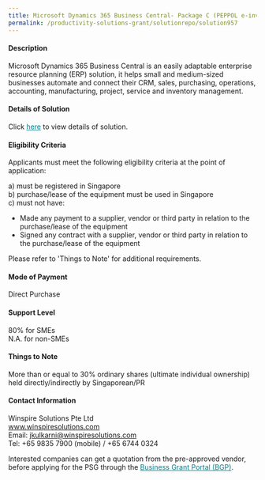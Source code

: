 ```yaml
---
title: Microsoft Dynamics 365 Business Central- Package C (PEPPOL e-invoicing-7 Subscription Licence)
permalink: /productivity-solutions-grant/solutionrepo/solution957
---
```


#### Description

Microsoft Dynamics 365 Business Central is an easily adaptable enterprise resource planning (ERP) solution, it helps small and medium-sized businesses automate and connect their CRM, sales, purchasing, operations, accounting, manufacturing, project, service and inventory management.

#### Details of Solution

Click <a href='https://gb-assist-staging.netlify.app/images/psg/Winspire_ERP_Annex_3_Part_3.pdf' style='color:#037e8a'>here</a> to view details of solution.

#### Eligibility Criteria

Applicants must meet the following eligibility criteria at the point of application:

a) must be registered in Singapore <br>
b) purchase/lease of the equipment must be used in Singapore <br>
c) must not have:
- Made any payment to a supplier, vendor or third party in relation to the purchase/lease of the equipment
- Signed any contract with a supplier, vendor or third party in relation to the purchase/lease of the equipment

Please refer to 'Things to Note' for additional requirements.

#### Mode of Payment
Direct Purchase

#### Support Level
80% for SMEs <br>
N.A. for non-SMEs

#### Things to Note
More than or equal to 30% ordinary shares (ultimate individual ownership) held directly/indirectly by Singaporean/PR

#### Contact Information
Winspire Solutions Pte Ltd<br>www.winspiresolutions.com<br>Email: jkulkarni@winspiresolutions.com<br>Tel: +65 9835 7900 (mobile) / +65 6744 0324

Interested companies can get a quotation from the pre-approved vendor, before applying for the PSG through the <a target='_blank' style='color:#037e8a' href='https://www.businessgrants.gov.sg/'>Business Grant Portal (BGP)</a>.

